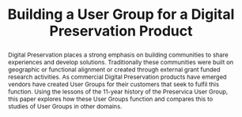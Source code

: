 ---
abstract: Digital Preservation places a strong emphasis on building communities to
  share experiences and develop solutions. Traditionally these communities were built
  on geographic or functional alignment or created through external grant funded research
  activities. As commercial Digital Preservation products have emerged vendors have
  created User Groups for their customers that seek to fulfil this function. Using
  the lessons of the 11-year history of the Preservica User Group, this paper explores
  how these User Groups function and compares this to studies of User Groups in other
  domains.
creators:
- Cochrane, Euan
- Verdegem, Remke
- Tilbury, Jonathan
date: null
document_url: https://services.phaidra.univie.ac.at/api/object/o:1079912/download
grand_parent: iPRES
institutions: []
keywords: []
landing_page_url: https://phaidra.univie.ac.at/o:1079912
language: eng
layout: publication
license: CC BY 4.0 International
notes_url: null
parent: iPRES 2019
presentation_url: null
publication_type: paper
size: 210787
source_name: iPRES
title: 'Building a User Group for a Digital Preservation Product '
year: 2019
---